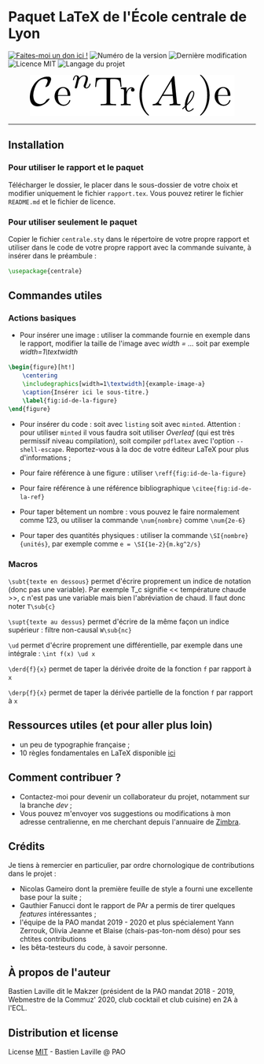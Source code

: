 # Paquet LaTeX de l'École centrale de Lyon

[![Faites-moi un don ici !](https://img.shields.io/badge/donate-paypal-46AFE0.svg)](https://www.paypal.me/bastienlaville)
![Numéro de la version](https://img.shields.io/github/release/XeBasTeX/LaTeX-ECL.svg)
![Dernière modification](https://img.shields.io/github/last-commit/XeBasTeX/LaTeX-ECL.svg)
![Licence MIT](https://img.shields.io/github/license/XeBasTeX/LaTeX-ECL.svg)
![Langage du projet](https://img.shields.io/github/languages/code-size/XeBasTeX/LaTeX-ECL.svg)

<div align="center">
  <img title="Logo du paquet centrale.sty" alt= "Logo du paquet LaTeX centrale.sty" src="eps/centrale_sty_logo.png">
</div>

-----------------

## Installation

### Pour utiliser le rapport et le paquet

Télécharger le dossier, le placer dans le sous-dossier de votre choix et modifier uniquement le fichier ```rapport.tex```. Vous pouvez retirer le fichier ```README.md``` et le fichier de licence.

### Pour utiliser seulement le paquet

Copier le fichier ```centrale.sty``` dans le répertoire de votre propre rapport et utiliser dans le code de votre propre rapport avec la commande suivante, à insérer dans le préambule :
```latex
\usepackage{centrale}
```

## Commandes utiles

### Actions basiques

- Pour insérer une image : utiliser la commande fournie en exemple dans le rapport, modifier la taille de l'image avec *width = ...* soit par exemple *width=1\textwidth*
```latex
\begin{figure}[ht!]
    \centering
    \includegraphics[width=1\textwidth]{example-image-a}
    \caption{Insérer ici le sous-titre.}
    \label{fig:id-de-la-figure}
\end{figure}
```

- Pour insérer du code : soit avec ```listing``` soit avec ```minted```. Attention : pour utiliser ```minted``` il vous faudra soit utiliser *Overleaf* (qui est très permissif niveau compilation), soit compiler ```pdflatex``` avec l'option ```--shell-escape```. Reportez-vous à la doc de votre éditeur LaTeX pour plus d'informations ;

- Pour faire référence à une figure : utiliser ```\reff{fig:id-de-la-figure}```

- Pour faire référence à une référence bibliographique ```\citee{fig:id-de-la-ref}```

- Pour taper bêtement un nombre : vous pouvez le faire normalement comme 123, ou utiliser la commande ```\num{nombre}``` comme ```\num{2e-6}```

- Pour taper des quantités physiques : utiliser la commande ```\SI{nombre}{unités}```, par exemple comme ```e = \SI{1e-2}{m.kg^2/s}```

### Macros

```\subt{texte en dessous}``` permet d'écrire proprement un indice de notation (donc pas une variable). Par exemple T_c signifie << température chaude >>, c n'est pas une variable mais bien l'abréviation de chaud. Il faut donc noter ```T\sub{c}```

```\supt{texte au dessus}``` permet d'écrire de la même façon un indice supérieur : filtre non-causal ```W\sub{nc}```

```\ud``` permet d'écrire proprement une différentielle, par exemple dans une intégrale : ```\int f(x) \ud x```

```\derd{f}{x}``` permet de taper la dérivée droite de la fonction ```f``` par rapport à ```x```

```\derp{f}{x}``` permet de taper la dérivée partielle de la fonction ```f``` par rapport à ```x```

## Ressources utiles (et pour aller plus loin)

- un peu de typographie française ;
- 10 règles fondamentales en LaTeX disponible [ici](faculty.math.illinois.edu/~hildebr/tex/tips-topten.html)

## Comment contribuer ?

- Contactez-moi pour devenir un collaborateur du projet, notamment sur la branche *dev* ;
- Vous pouvez m'envoyer vos suggestions ou modifications à mon adresse centralienne, en me cherchant depuis l'annuaire de [Zimbra](https://messagerie.ec-lyon.fr/zimbra).

## Crédits

Je tiens à remercier en particulier, par ordre chornologique de contributions dans le projet :
- Nicolas Gameiro dont la première feuille de style a fourni une excellente base pour la suite ;
- Gauthier Fanucci dont le rapport de PAr a permis de tirer quelques *features* intéressantes ;
- l'équipe de la PAO mandat 2019 - 2020 et plus spécialement Yann Zerrouk, Olivia Jeanne et Blaise (chais-pas-ton-nom déso) pour ses chtites contributions
- les bêta-testeurs du code, à savoir personne.

## À propos de l'auteur

Bastien Laville dit le Makzer (président de la PAO mandat 2018 - 2019, Webmestre de la Commuz' 2020, club cocktail et club cuisine) en 2A à l'ECL.

## Distribution et license

License [MIT](https://choosealicense.com/licenses/mit/) - Bastien Laville @ PAO
